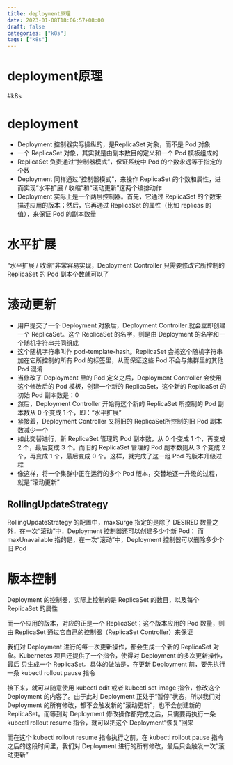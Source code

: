 ```yaml
---
title: deployment原理
date: 2023-01-08T18:06:57+08:00
draft: false
categories: ["k8s"]
tags: ["k8s"]
---
```


# deployment原理
#k8s
# deployment
- Deployment 控制器实际操纵的，是ReplicaSet 对象，而不是 Pod 对象
- 一个 ReplicaSet 对象，其实就是由副本数目的定义和一个 Pod 模板组成的
- ReplicaSet 负责通过“控制器模式”，保证系统中 Pod 的个数永远等于指定的个数
- Deployment 同样通过“控制器模式”，来操作 ReplicaSet 的个数和属性，进而实现“水平扩展 / 收缩”和“滚动更新”这两个编排动作
- Deployment 实际上是一个两层控制器。首先，它通过 ReplicaSet 的个数来描述应用的版本；然后，它再通过 ReplicaSet 的属性（比如 replicas 的值），来保证 Pod 的副本数量

# 水平扩展
“水平扩展 / 收缩”非常容易实现，Deployment Controller 只需要修改它所控制的 ReplicaSet 的 Pod 副本个数就可以了

# 滚动更新 
- 用户提交了一个 Deployment 对象后，Deployment Controller 就会立即创建一个 ReplicaSet。这个 ReplicaSet 的名字，则是由 Deployment 的名字和一个随机字符串共同组成
- 这个随机字符串叫作 pod-template-hash。ReplicaSet 会把这个随机字符串加在它所控制的所有 Pod 的标签里，从而保证这些 Pod 不会与集群里的其他 Pod 混淆
- 当修改了 Deployment 里的 Pod 定义之后，Deployment Controller 会使用这个修改后的 Pod 模板，创建一个新的 ReplicaSet，这个新的 ReplicaSet 的初始 Pod 副本数是：0
- 然后，Deployment Controller 开始将这个新的 ReplicaSet 所控制的 Pod 副本数从 0 个变成 1 个，即：“水平扩展”
- 紧接着，Deployment Controller 又将旧的 ReplicaSet所控制的旧 Pod 副本数减少一个
- 如此交替进行，新 ReplicaSet 管理的 Pod 副本数，从 0 个变成 1 个，再变成 2 个，最后变成 3 个。而旧的 ReplicaSet 管理的 Pod 副本数则从 3 个变成 2 个，再变成 1 个，最后变成 0 个。这样，就完成了这一组 Pod 的版本升级过程
- 像这样，将一个集群中正在运行的多个 Pod 版本，交替地逐一升级的过程，就是“滚动更新”

## RollingUpdateStrategy
RollingUpdateStrategy 的配置中，maxSurge 指定的是除了 DESIRED 数量之外，在一次“滚动”中，Deployment 控制器还可以创建多少个新 Pod；
而 maxUnavailable 指的是，在一次“滚动”中，Deployment 控制器可以删除多少个旧 Pod

# 版本控制
Deployment 的控制器，实际上控制的是 ReplicaSet 的数目，以及每个 ReplicaSet 的属性

而一个应用的版本，对应的正是一个 ReplicaSet；这个版本应用的 Pod 数量，则由 ReplicaSet 通过它自己的控制器（ReplicaSet Controller）来保证

我们对 Deployment 进行的每一次更新操作，都会生成一个新的 ReplicaSet 对象。Kubernetes 项目还提供了一个指令，使得对 Deployment 的多次更新操作，最后 只生成一个 ReplicaSet。具体的做法是，在更新 Deployment 前，要先执行一条 kubectl rollout pause 指令

接下来，就可以随意使用 kubectl edit 或者 kubectl set image 指令，修改这个 Deployment 的内容了。由于此时 Deployment 正处于“暂停”状态，所以我们对 Deployment 的所有修改，都不会触发新的“滚动更新”，也不会创建新的 ReplicaSet。而等到对 Deployment 修改操作都完成之后，只需要再执行一条 kubectl rollout resume 指令，就可以把这个 Deployment“恢复”回来

而在这个 kubectl rollout resume 指令执行之前，在 kubectl rollout pause 指令之后的这段时间里，我们对 Deployment 进行的所有修改，最后只会触发一次“滚动更新”
